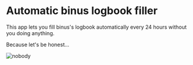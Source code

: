# Automatic binus logbook filler
This app lets you fill binus's logbook automatically every 24 hours without you doing anything.

Because let's be honest...

![nobody](https://cdn-images-1.medium.com/max/960/1*8xraf6eyaXh-myNXOXkqLA.jpeg)